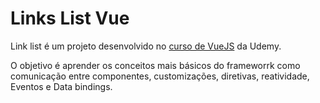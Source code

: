 # Links List Vue

Link list é um projeto desenvolvido no [curso de VueJS](https://www.udemy.com/course/vuejs-2-the-complete-guide) da Udemy.

O objetivo é aprender os conceitos mais básicos do frameworrk como comunicação entre componentes, customizações, diretivas, reatividade, Eventos e Data bindings.



